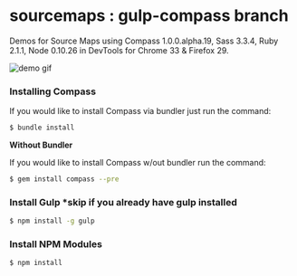sourcemaps : gulp-compass branch
==========

Demos for Source Maps using Compass 1.0.0.alpha.19, Sass 3.3.4, Ruby 2.1.1, Node 0.10.26 in DevTools for Chrome 33
& Firefox 29.

![demo gif](https://dl.dropboxusercontent.com/u/41114960/gulp-compass.gif)

### Installing Compass

If you would like to install Compass via bundler just run the command:

```bash
$ bundle install
```

**Without Bundler**

If you would like to install Compass w/out bundler run the command:

```bash
$ gem install compass --pre
```

### Install Gulp *skip if you already have gulp installed

```bash
$ npm install -g gulp
```

### Install NPM Modules

```bash
$ npm install
```
